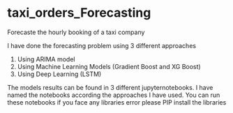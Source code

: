 # taxi_orders_Forecasting
Forecaste the hourly booking of a taxi company

I have done the forecasting problem using 3 different approaches
1. Using ARIMA model
2. Using Machine Learning Models (Gradient Boost and XG Boost)
3. Using Deep Learning (LSTM)

The models results can be found in 3 different jupyternotebooks. I have named the notebooks according the approaches I have used. You can run these notebooks if you face any libraries error please PIP install the libraries
